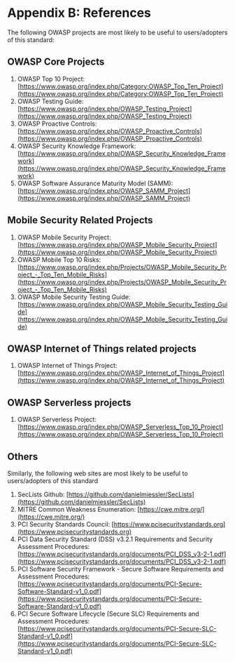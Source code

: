 # Appendix B: References

The following OWASP projects are most likely to be useful to users/adopters of this standard:

## OWASP Core Projects

1. OWASP Top 10 Project: [https://www.owasp.org/index.php/Category:OWASP_Top_Ten_Project](https://www.owasp.org/index.php/Category:OWASP_Top_Ten_Project)
2. OWASP Testing Guide: [https://www.owasp.org/index.php/OWASP_Testing_Project](https://www.owasp.org/index.php/OWASP_Testing_Project)
3. OWASP Proactive Controls: [https://www.owasp.org/index.php/OWASP_Proactive_Controls](https://www.owasp.org/index.php/OWASP_Proactive_Controls)
4. OWASP Security Knowledge Framework: [https://www.owasp.org/index.php/OWASP_Security_Knowledge_Framework](https://www.owasp.org/index.php/OWASP_Security_Knowledge_Framework)
5. OWASP Software Assurance Maturity Model (SAMM): [https://www.owasp.org/index.php/OWASP_SAMM_Project](https://www.owasp.org/index.php/OWASP_SAMM_Project)

## Mobile Security Related Projects

1. OWASP Mobile Security Project: [https://www.owasp.org/index.php/OWASP_Mobile_Security_Project](https://www.owasp.org/index.php/OWASP_Mobile_Security_Project)
2. OWASP Mobile Top 10 Risks: [https://www.owasp.org/index.php/Projects/OWASP_Mobile_Security_Project_-_Top_Ten_Mobile_Risks](https://www.owasp.org/index.php/Projects/OWASP_Mobile_Security_Project_-_Top_Ten_Mobile_Risks)
3. OWASP Mobile Security Testing Guide: [https://www.owasp.org/index.php/OWASP_Mobile_Security_Testing_Guide](https://www.owasp.org/index.php/OWASP_Mobile_Security_Testing_Guide)

## OWASP Internet of Things related projects

1. OWASP Internet of Things Project: [https://www.owasp.org/index.php/OWASP_Internet_of_Things_Project](https://www.owasp.org/index.php/OWASP_Internet_of_Things_Project)

## OWASP Serverless projects

1. OWASP Serverless Project: [https://www.owasp.org/index.php/OWASP_Serverless_Top_10_Project](https://www.owasp.org/index.php/OWASP_Serverless_Top_10_Project)

## Others

Similarly, the following web sites are most likely to be useful to users/adopters of this standard

1. SecLists Github: [https://github.com/danielmiessler/SecLists](https://github.com/danielmiessler/SecLists)
2. MITRE Common Weakness Enumeration: [https://cwe.mitre.org/](https://cwe.mitre.org/)
3. PCI Security Standards Council: [https://www.pcisecuritystandards.org](https://www.pcisecuritystandards.org)
4. PCI Data Security Standard (DSS) v3.2.1 Requirements and Security Assessment Procedures: [https://www.pcisecuritystandards.org/documents/PCI_DSS_v3-2-1.pdf](https://www.pcisecuritystandards.org/documents/PCI_DSS_v3-2-1.pdf)
5. PCI Software Security Framework - Secure Software Requirements and Assessment Procedures: [https://www.pcisecuritystandards.org/documents/PCI-Secure-Software-Standard-v1_0.pdf](https://www.pcisecuritystandards.org/documents/PCI-Secure-Software-Standard-v1_0.pdf)
6. PCI Secure Software Lifecycle (Secure SLC) Requirements and Assessment Procedures: [https://www.pcisecuritystandards.org/documents/PCI-Secure-SLC-Standard-v1_0.pdf](https://www.pcisecuritystandards.org/documents/PCI-Secure-SLC-Standard-v1_0.pdf)
